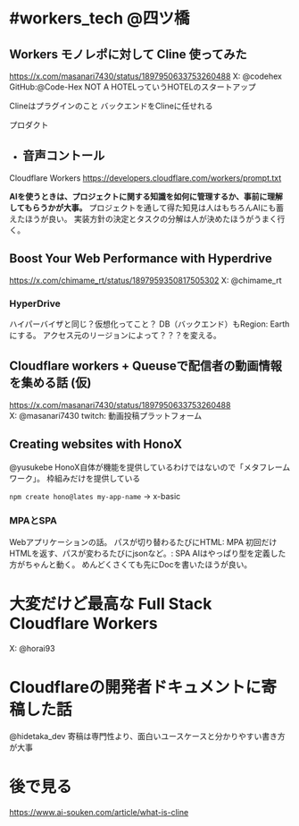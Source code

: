 # \#workers_tech @四ツ橋

## Workers モノレポに対して Cline 使ってみた
https://x.com/masanari7430/status/1897950633753260488
X: @codehex 
GitHub:@Code-Hex
NOT A HOTELっていうHOTELのスタートアップ

Clineはプラグインのこと
バックエンドをClineに任せれる

プロダクト
- 音声コントール
	- 

Cloudflare Workers 
https://developers.cloudflare.com/workers/prompt.txt

**AIを使うときは、プロジェクトに関する知識を如何に管理するか、事前に理解してもらうかが大事。**
プロジェクトを通して得た知見は人はもちろんAIにも蓄えたほうが良い。
実装方針の決定とタスクの分解は人が決めたほうがうまく行く。


## Boost Your Web Performance with Hyperdrive
https://x.com/chimame_rt/status/1897959350817505302
X: @chimame_rt

### HyperDrive
ハイパーバイザと同じ？仮想化ってこと？
DB（バックエンド）もRegion: Earthにする。
アクセス元のリージョンによって？？？を変える。

## Cloudflare workers + Queuseで配信者の動画情報を集める話 (仮)
https://x.com/masanari7430/status/1897950633753260488	
X: @masanari7430
twitch: 動画投稿プラットフォーム

## Creating websites with HonoX
@yusukebe
HonoX自体が機能を提供しているわけではないので「メタフレームワーク」。
枠組みだけを提供している

`npm create hono@lates my-app-name` -> x-basic

### MPAとSPA
Webアプリケーションの話。
パスが切り替わるたびにHTML: MPA
初回だけHTMLを返す、パスが変わるたびにjsonなど。: SPA
AIはやっぱり型を定義した方がちゃんと動く。
めんどくさくても先にDocを書いたほうが良い。

# 大変だけど最高な Full Stack Cloudflare Workers
X: 	@horai93


# Cloudflareの開発者ドキュメントに寄稿した話
@hidetaka_dev
寄稿は専門性より、面白いユースケースと分かりやすい書き方が大事


# 後で見る
https://www.ai-souken.com/article/what-is-cline
